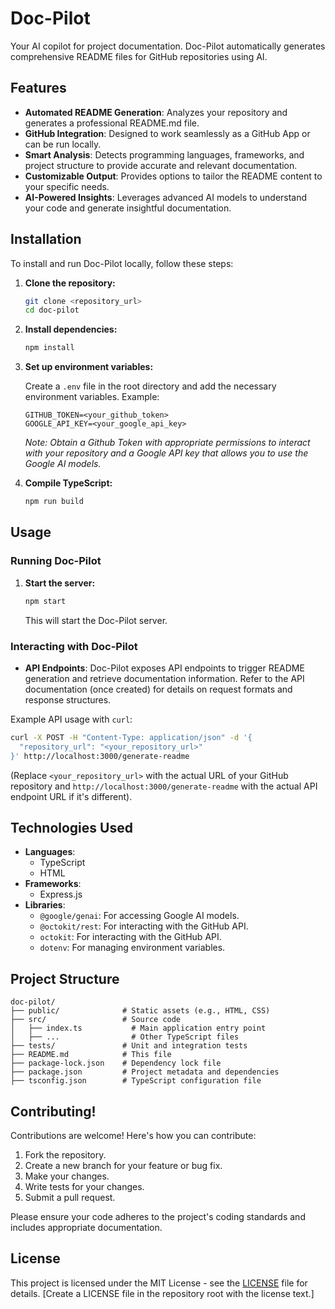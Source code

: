# Doc-Pilot
Your AI copilot for project documentation. Doc-Pilot automatically generates comprehensive README files for GitHub repositories using AI.

## Features

- **Automated README Generation**: Analyzes your repository and generates a professional README.md file.
- **GitHub Integration**: Designed to work seamlessly as a GitHub App or can be run locally.
- **Smart Analysis**: Detects programming languages, frameworks, and project structure to provide accurate and relevant documentation.
- **Customizable Output**: Provides options to tailor the README content to your specific needs.
- **AI-Powered Insights**: Leverages advanced AI models to understand your code and generate insightful documentation.

## Installation

To install and run Doc-Pilot locally, follow these steps:

1.  **Clone the repository:**

    ```bash
    git clone <repository_url>
    cd doc-pilot
    ```

2.  **Install dependencies:**

    ```bash
    npm install
    ```

3.  **Set up environment variables:**

    Create a `.env` file in the root directory and add the necessary environment variables. Example:

    ```
    GITHUB_TOKEN=<your_github_token>
    GOOGLE_API_KEY=<your_google_api_key>
    ```
    *Note: Obtain a Github Token with appropriate permissions to interact with your repository and a Google API key that allows you to use the Google AI models.*

4.  **Compile TypeScript:**

    ```bash
    npm run build
    ```

## Usage

### Running Doc-Pilot

1.  **Start the server:**

    ```bash
    npm start
    ```

    This will start the Doc-Pilot server.

### Interacting with Doc-Pilot

*   **API Endpoints**:  Doc-Pilot exposes API endpoints to trigger README generation and retrieve documentation information. Refer to the API documentation (once created) for details on request formats and response structures.

Example API usage with `curl`:

```bash
curl -X POST -H "Content-Type: application/json" -d '{
  "repository_url": "<your_repository_url>"
}' http://localhost:3000/generate-readme
```

(Replace `<your_repository_url>` with the actual URL of your GitHub repository and `http://localhost:3000/generate-readme` with the actual API endpoint URL if it's different).

## Technologies Used

-   **Languages**:
    -   TypeScript
    -   HTML
-   **Frameworks**:
    -   Express.js
-   **Libraries**:
    -   `@google/genai`: For accessing Google AI models.
    -   `@octokit/rest`: For interacting with the GitHub API.
    -   `octokit`: For interacting with the GitHub API.
    -   `dotenv`: For managing environment variables.

## Project Structure

```
doc-pilot/
├── public/              # Static assets (e.g., HTML, CSS)
├── src/                 # Source code
│   ├── index.ts           # Main application entry point
│   ├── ...                # Other TypeScript files
├── tests/               # Unit and integration tests
├── README.md            # This file
├── package-lock.json    # Dependency lock file
├── package.json         # Project metadata and dependencies
├── tsconfig.json        # TypeScript configuration file
```

## Contributing!

Contributions are welcome! Here's how you can contribute:

1.  Fork the repository.
2.  Create a new branch for your feature or bug fix.
3.  Make your changes.
4.  Write tests for your changes.
5.  Submit a pull request.

Please ensure your code adheres to the project's coding standards and includes appropriate documentation.

## License

This project is licensed under the MIT License - see the [LICENSE](LICENSE) file for details. [Create a LICENSE file in the repository root with the license text.]

